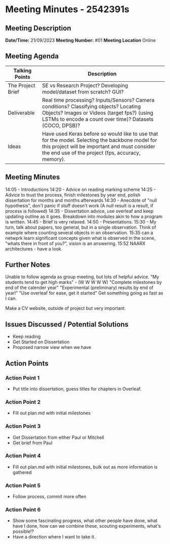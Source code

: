 # Meeting Minutes - 2542391s

## Meeting Description

**Date/Time:** 21/09/2023
**Meeting Number:** \#01
**Meeting Location** Online

## Meeting Agenda

| Talking Points | Description |
| ----- | ----- |
| The Project Brief | SE vs Research Project? Developing model/dataset from scratch? GUI? |
| Deliverable | Real time processing? Inputs/Sensors? Camera conditions? Classifying objects? Locating Objects? Images or Videos (target fps?) (using LSTMs to encode a count over time)?  Datasets (COCO, DPSB)?|
| Ideas | Have used Keras before so would like to use that for the model. Selecting the backbone model for this project will be important and must consider the end use of the project (fps, accuracy, memory). |

## Meeting Minutes

14:05 - Introductions
14:20 - Advice on reading marking scheme
14:25 - Advice to trust the process, finish milestones by year end, polish dissertation for months and months afterwards
14:30 - Anecdote of "null hypothesis", don't panic if stuff doesn't work (A null result is a result, if process is followed)
14:35 - Dissertation advice, use overleaf and keep updating outline as it goes. Breakdown into modules akin to how a program is written.
14:45 - Brief is very relaxed.
14:50 - Presentations.
15:30 - My turn, talk about papers, too general, but in a single observation. Think of example where counting several objects in an observation.
15:35 can a netwprk learn significant concepts given what is observed in the scene, "whats there in front of you?", vision is an answering.
15:52 NAARX architectures - have a look.

## Further Notes

Unable to follow agenda as group meeting, but lots of helpful advice.
"My students tend to get high marks" - (W W W W W)
"Complete milestones by end of the calender year"
"Experimental (preliminary) results by end of year!"
"Use overleaf for ease, get it started"
Get something going as fast as I can.

Make a CV website, outside of project but very important.

## Issues Discussed / Potential Solutions

* Keep reading
* Get Started on Dissertation
* Proposed narrow view when we have 


## Action Points

### Action Point 1

* Put title into dissertation, guess titles for chapters in Overleaf.

### Action Point 2

* Fill out plan.md with initial milestones

### Action Point 3

* Get Dissertation from either Paul or Mitchell
* Get brief from Paul

### Action Point 4

* Fill out plan.md with initial milestones, bulk out as more information is gathered

### Action Point 5

* Follow process, commit more often

### Action Point 6

* Show some fascinating progress, what other people have done, what have I done, how can we combine these, scouting experiments, what's possible!?
* Have a direction where I want to take it.

